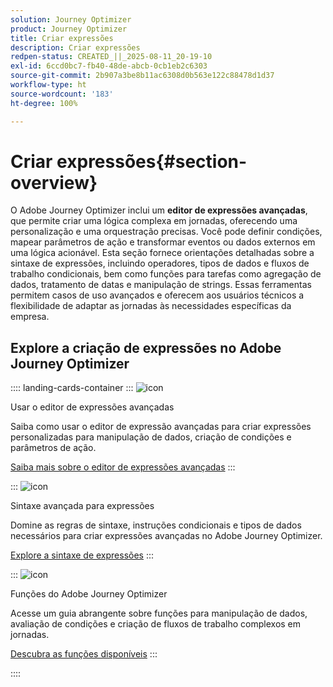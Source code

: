 ```yaml
---
solution: Journey Optimizer
product: Journey Optimizer
title: Criar expressões
description: Criar expressões
redpen-status: CREATED_||_2025-08-11_20-19-10
exl-id: 6ccd0bc7-fb40-48de-abcb-0cb1eb2c6303
source-git-commit: 2b907a3be8b11ac6308d0b563e122c88478d1d37
workflow-type: ht
source-wordcount: '183'
ht-degree: 100%

---
```


# Criar expressões{#section-overview}

O Adobe Journey Optimizer inclui um **editor de expressões avançadas**, que permite criar uma lógica complexa em jornadas, oferecendo uma personalização e uma orquestração precisas. Você pode definir condições, mapear parâmetros de ação e transformar eventos ou dados externos em uma lógica acionável. Esta seção fornece orientações detalhadas sobre a sintaxe de expressões, incluindo operadores, tipos de dados e fluxos de trabalho condicionais, bem como funções para tarefas como agregação de dados, tratamento de datas e manipulação de strings. Essas ferramentas permitem casos de uso avançados e oferecem aos usuários técnicos a flexibilidade de adaptar as jornadas às necessidades específicas da empresa.

## Explore a criação de expressões no Adobe Journey Optimizer

:::: landing-cards-container
:::
![icon](https://cdn.experienceleague.adobe.com/icons/screwdriver-wrench.svg)

Usar o editor de expressões avançadas

Saiba como usar o editor de expressão avançadas para criar expressões personalizadas para manipulação de dados, criação de condições e parâmetros de ação.

[Saiba mais sobre o editor de expressões avançadas](../using/building-journeys/expression/expressionadvanced.md)
:::

:::
![icon](https://cdn.experienceleague.adobe.com/icons/code-branch.svg)

Sintaxe avançada para expressões

Domine as regras de sintaxe, instruções condicionais e tipos de dados necessários para criar expressões avançadas no Adobe Journey Optimizer.

[Explore a sintaxe de expressões](syntax-landing-page.md)
:::

:::
![icon](https://cdn.experienceleague.adobe.com/icons/puzzle-piece.svg?lang=pt-BR)

Funções do Adobe Journey Optimizer

Acesse um guia abrangente sobre funções para manipulação de dados, avaliação de condições e criação de fluxos de trabalho complexos em jornadas.

[Descubra as funções disponíveis](main-functions-journey-landing-page.md)
:::

::::
